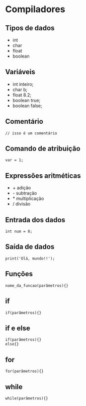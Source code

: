 # Compiladores

## Tipos de dados
* int
* char
* float
* boolean

## Variáveis
* int inteiro;
* char b;
* float 8.2;
* boolean true;
* boolean false;

## Comentário
```
// isso é um comentário 
```
## Comando de atribuição
```
var = 1;
```
## Expressões aritméticas
* \+	adição
* \-	subtração
*	\* multiplicação
* /	divisão

## Entrada dos dados
```
int num = 8;
```

## Saída de dados
```
print('Olá, mundo!!');
```

## Funções 
```
nome_da_funcao(parâmetros){}
```

## if
```
if(parâmetros){}
```

## if e else
```
if(parâmetros){}
else{}
```

## for 
```
for(parâmetros){}
```

## while
```
while(parâmetros){}
```
